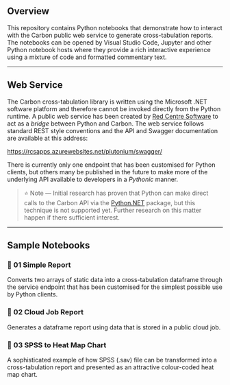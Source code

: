 ﻿## Overview

This repository contains Python notebooks that demonstrate how to interact with the Carbon public web service to generate cross-tabulation reports. The notebooks can be opened by Visual Studio Code, Jupyter and other Python notebook hosts where they provide a rich interactive experience using a mixture of code and formatted commentary text.

---

## Web Service

The Carbon cross-tabulation library is written using the Microsoft .NET software platform and therefore cannot be invoked directly from the Python runtime. A public web service has been created by [Red Centre Software][rcs] to act as a *bridge* between Python and Carbon. The web service follows standard REST style conventions and the API and Swagger documentation are available at this address:

<https://rcsapps.azurewebsites.net/plutonium/swagger/>

There is currently only one endpoint that has been customised for Python clients, but others many be published in the future to make more of the underlying API available to developers in a *Pythonic* manner.

> :star: Note &mdash; Initial research has proven that Python can make direct calls to the Carbon API via the [Python.NET][pynet] package, but this technique is not supported yet. Further research on this matter happen if there sufficient interest.

---

## Sample Notebooks

### :blue_book: 01 Simple Report

Converts two arrays of static data into a cross-tabulation dataframe through the service endpoint that has been customised for the simplest possible use by Python clients.

### :blue_book: 02 Cloud Job Report

Generates a dataframe report using data that is stored in a public cloud job.

### :blue_book: 03 SPSS to Heat Map Chart

A sophisticated example of how SPSS (.sav) file can be transformed into a cross-tabulation report and presented as an attractive colour-coded heat map chart.

[dotnet]: https://en.wikipedia.org/wiki/.NET
[rcs]: https://www.redcentresoftware.com/
[pynet]: http://pythonnet.github.io/